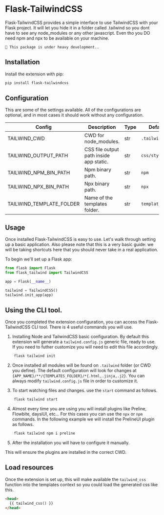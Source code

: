 # Flask-TailwindCSS

Flask-TailwindCSS provides a simple interface to use TailwindCSS with your Flask project. It will let you hide it in a folder called .tailwind so you dont have to see any node_modules or any other javascript. Even tho you DO need npm and npx to be available on your machine.

```{warning}
🚧 This package is under heavy development..
```

## Installation

Install the extension with pip:

```bash
pip install flask-tailwindcss
```

## Configuration

This are some of the settings available. All of the configurations are optional, and in most cases it should work without any configuration.

| Config                                   | Description                             | Type | Default         |
| ---------------------------------------- | --------------------------------------- | ---- | --------------- |
| TAILWIND_CWD                             | CWD for node_modules.                   | str  | `.tailwind`     |
| TAILWIND_OUTPUT_PATH                     | CSS file output path inside app static. | str  | `css/style.css` |
| TAILWIND_NPM_BIN_PATH                    | Npm binary path.                        | str  | `npm`           |
| TAILWIND_NPX_BIN_PATH                    | Npx binary path.                        | str  | `npx`           |
| TAILWIND_TEMPLATE_FOLDER                 | Name of the templates folder.           | str  | `templates`     |

## Usage

Once installed Flask-TailwindCSS is easy to use. Let's walk through setting up a basic application. Also please note that this is a very basic guide: we will be taking shortcuts here that you should never take in a real application.

To begin we'll set up a Flask app:

```python
from flask import Flask
from flask_tailwind import TailwindCSS

app = Flask(__name__)

tailwind = TailwindCSS()
tailwind.init_app(app)
```

## Using the CLI tool.

Once you completed the extension configuration, you can access the Flask-TailwindCSS CLI tool. There is 4 useful commands you will use. 
    
1. Installing Node and TailwindCSS basic configuration. By default this extension will generate a `tailwind.config.js` generic file, ready to use. If you need to futher customize you will need to edit this file accordingly.  
```bash
    flask tailwind init 
```   
2. Once installed all modules will be found on `.tailwind` folder (or CWD you define). The default configuration will look for changes at `{APP_NAME}/**/{TEMPLATES_FOLDER}/*{.html,.jinja,.j2}`. You can always modify `tailwind.config.js` file in order to customize it.

3. To start watching files and changes. use the `start` command as follows.
```bash
    flask tailwind start
```
4. Almost every time you are using you will install plugins like Preline, Flowbite, daysiUI, etc... For this cases you can use the `npx` or `npm` commands. In the following example we will install the PrelineUI plugin as follows.
```bash
    flask tailwind npm i preline
```
5. After the installation you will have to configure it manually.

This will ensure the plugins are installed in the correct CWD.
 

## Load resources

Once the extension is set up, this will make available the `tailwind_css` function into the templates context so you could load the generated css like this.

```html
<head>
  {{ tailwind_css() }} 
</head>
```
